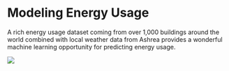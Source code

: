 # Modeling Energy Usage
A rich energy usage dataset coming from over 1,000 buildings around the world combined with local weather data from Ashrea provides a wonderful machine learning opportunity for predicting energy usage.

![](.png)
